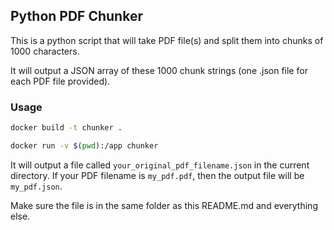 ## Python PDF Chunker

This is a python script that will take PDF file(s) and split them into chunks of 1000 characters.

It will output a JSON array of these 1000 chunk strings (one .json file for each PDF file provided).

### Usage

```bash
docker build -t chunker .

docker run -v $(pwd):/app chunker
```

It will output a file called `your_original_pdf_filename.json` in the current directory. If your PDF filename is `my_pdf.pdf`, then the output file will be `my_pdf.json`.

Make sure the file is in the same folder as this README.md and everything else.
